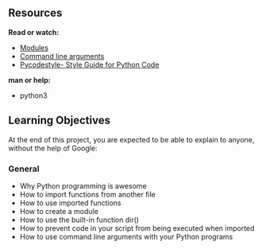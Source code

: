 ## Resources

**Read or watch:**

- [Modules](https://docs.python.org/3/tutorial/modules.html)
- [Command line arguments](https://docs.python.org/3/tutorial/stdlib.html#command-line-arguments)
- [Pycodestyle- Style Guide for Python Code](https://pypi.org/project/pycodestyle/)

**man or help:**

- python3

## Learning Objectives
At the end of this project, you are expected to be able to explain to anyone, without the help of Google:

### General
- Why Python programming is awesome
- How to import functions from another file
- How to use imported functions
- How to create a module
- How to use the built-in function dir()
- How to prevent code in your script from being executed when imported
- How to use command line arguments with your Python programs
